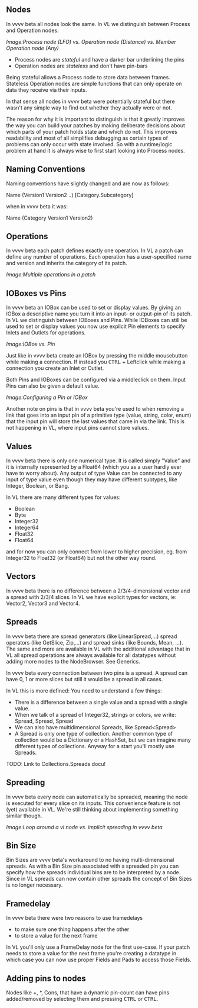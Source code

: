 ## Nodes
In vvvv beta all nodes look the same. In VL we distinguish between Process and Operation nodes:

*Image:Process node (LFO) vs. Operation node (Distance) vs. Member Operation node (Any)*

* Process nodes are *stateful* and have a darker bar underlining the pins
* Operation nodes are *stateless* and don't have pin-bars

Being stateful allows a Process node to store data between frames. Stateless Operation nodes are simple functions that can only operate on data they receive via their inputs.

In that sense all nodes in vvvv beta were potentially stateful but there wasn't any simple way to find out whether they actually were or not.

The reason for why it is important to distinguish is that it greatly improves the way you can build your patches by making deliberate decisions about which parts of your patch holds state and which do not. This improves readability and most of all simplifies debugging as certain types of problems can only occur with state involved. So with a runtime/logic problem at hand it is always wise to first start looking into Process nodes.

## Naming Conventions
Naming conventions have slightly changed and are now as follows:

Name (Version1 Version2 ..) [Category.Subcategory]

when in vvvv beta it was:

Name (Category Version1 Version2)

## Operations
In vvvv beta each patch defines exactly one operation. In VL a patch can define any number of operations. Each operation has a user-specified name and version and inherits the category of its patch.

*Image:Multiple operations in a patch*

## IOBoxes vs Pins
In vvvv beta an IOBox can be used to set or display values. By giving an IOBox a descriptive name you turn it into an input- or output-pin of its patch. In VL we distinguish between IOBoxes and Pins. While IOBoxes can still be used to set or display values you now use explicit Pin elements to specify Inlets and Outlets for operations.

*Image:IOBox vs. Pin*

Just like in vvvv beta create an IOBox by pressing the middle mousebutton while making a connection. If instead you <span class="keyseq"><kbd>CTRL</kbd></span> + Leftclick while making a connection you create an Inlet or Outlet.

Both Pins and IOBoxes can be configured via a middleclick on them. Input Pins can also be given a default value.

*Image:Configuring a Pin or IOBox*

Another note on pins is that in vvvv beta you're used to when removing a link that goes into an input pin of a primitive type (value, string, color, enum) that the input pin will store the last values that came in via the link. This is not happening in VL, where input pins cannot store values.

## Values
In vvvv beta there is only one numerical type. It is called simply "Value" and it is internally represented by a Float64 (which you as a user hardly ever have to worry about). Any output of type Value can be connected to any input of type value even though they may have different subtypes, like Integer, Boolean, or Bang.

In VL there are many different types for values:

* Boolean
* Byte
* Integer32
* Integer64
* Float32
* Float64

and for now you can only connect from lower to higher precision, eg. from Integer32 to Float32 (or Float64) but not the other way round.

## Vectors
In vvvv beta there is no difference between a 2/3/4-dimensional vector and a spread with 2/3/4 slices. In VL we have explicit types for vectors, ie: Vector2, Vector3 and Vector4.

## Spreads
In vvvv beta there are spread generators (like LinearSpread,...) spread operators (like GetSlice, Zip,...) and spread sinks (like Bounds, Mean, ...). The same and more are available in VL with the additional advantage that in VL all spread operations are always available for all datatypes without adding more nodes to the NodeBrowser. See Generics.

In vvvv beta every connection between two pins is a spread. A spread can have 0, 1 or more slices but still it would be a spread in all cases.

In VL this is more defined: You need to understand a few things:

* There is a difference between a single value and a spread with a single value.
* When we talk of a spread of Integer32, strings or colors, we write: Spread<Integer32>, Spread<String>, Spread<RGBA>
* We can also have multidimensional Spreads, like Spread<Spread<Float32>>
* A Spread is only one type of collection. Another common type of collection would be a Dictionary or a HashSet, but we can imagine many different types of collections. Anyway for a start you'll mostly use Spreads.

TODO: Link to Collections.Spreads docu!

## Spreading
In vvvv beta every node can automatically be spreaded, meaning the node is executed for every slice on its inputs. This convenience feature is not (yet) available in VL. We're still thinking about implementing something similar though.

*Image:Loop around a vl node vs. implicit spreading in vvvv beta*

## Bin Size
Bin Sizes are vvvv beta's workaround to no having multi-dimensional spreads. As with a Bin Size pin associated with a spreaded pin you can specify how the spreads individual bins are to be interpreted by a node. Since in VL spreads can now contain other spreads the concept of Bin Sizes is no longer necessary.

## Framedelay
In vvvv beta there were two reasons to use framedelays

* to make sure one thing happens after the other
* to store a value for the next frame

In VL you'll only use a FrameDelay node for the first use-case. If your patch needs to store a value for the next frame you're creating a datatype in which case you can now use proper Fields and Pads to access those Fields.

## Adding pins to nodes
Nodes like +, \*, Cons, that have a dynamic pin-count can have pins added/removed by selecting them and pressing <span class="keyseq"><kbd>CTRL</kbd></span> or <span class="keyseq"><kbd>CTRL</kbd></span>.

